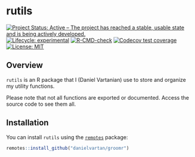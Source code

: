 # rutils

<!-- badges: start -->
[![Project Status: Active – The project has reached a stable, usable
state and is being actively
developed.](https://www.repostatus.org/badges/latest/active.svg)](https://www.repostatus.org/#active)
[![Lifecycle:
experimental](https://img.shields.io/badge/lifecycle-experimental-orange.svg)](https://lifecycle.r-lib.org/articles/stages.html#experimental)
[![R-CMD-check](https://github.com/danielvartan/rutils/workflows/R-CMD-check/badge.svg)](https://github.com/danielvartan/rutils/actions)
[![Codecov test
coverage](https://codecov.io/gh/danielvartan/rutils/branch/main/graph/badge.svg)](https://app.codecov.io/gh/danielvartan/rutils?branch=main)
[![License:
MIT](https://img.shields.io/badge/license-MIT-green.png)](https://choosealicense.com/licenses/mit/)
<!-- badges: end -->

## Overview

`rutils` is an R package that I (Daniel Vartanian) use to store and
organize my utility functions.

Please note that not all functions are exported or documented. Access
the source code to see them all.

## Installation

You can install `rutils` using the
[`remotes`](https://github.com/r-lib/remotes) package:

``` r
remotes::install_github("danielvartan/groomr")
```
